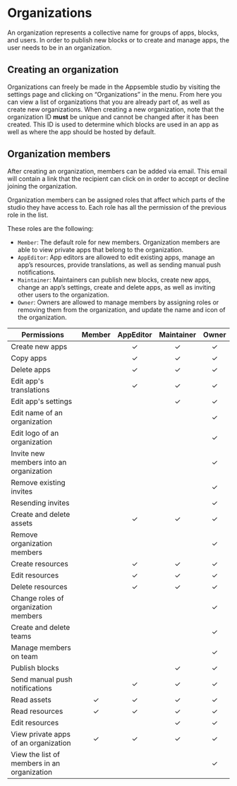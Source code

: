 # Organizations

An organization represents a collective name for groups of apps, blocks, and users. In order to
publish new blocks or to create and manage apps, the user needs to be in an organization.

## Creating an organization

Organizations can freely be made in the Appsemble studio by visiting the settings page and clicking
on “Organizations” in the menu. From here you can view a list of organizations that you are already
part of, as well as create new organizations. When creating a new organization, note that the
organization ID **must** be unique and cannot be changed after it has been created. This ID is used
to determine which blocks are used in an app as well as where the app should be hosted by default.

## Organization members

After creating an organization, members can be added via email. This email will contain a link that
the recipient can click on in order to accept or decline joining the organization.

Organization members can be assigned roles that affect which parts of the studio they have access
to. Each role has all the permission of the previous role in the list.

These roles are the following:

- `Member`: The default role for new members. Organization members are able to view private apps
  that belong to the organization.
- `AppEditor`: App editors are allowed to edit existing apps, manage an app’s resources, provide
  translations, as well as sending manual push notifications.
- `Maintainer`: Maintainers can publish new blocks, create new apps, change an app’s settings,
  create and delete apps, as well as inviting other users to the organization.
- `Owner`: Owners are allowed to manage members by assigning roles or removing them from the
  organization, and update the name and icon of the organization.

| Permissions                                 | Member | AppEditor | Maintainer | Owner |
| ------------------------------------------- | :----: | :-------: | :--------: | :---: |
| Create new apps                             |        |     ✓     |     ✓      |   ✓   |
| Copy apps                                   |        |     ✓     |     ✓      |   ✓   |
| Delete apps                                 |        |     ✓     |     ✓      |   ✓   |
| Edit app's translations                     |        |     ✓     |     ✓      |   ✓   |
| Edit app's settings                         |        |           |     ✓      |   ✓   |
| Edit name of an organization                |        |           |            |   ✓   |
| Edit logo of an organization                |        |           |            |   ✓   |
| Invite new members into an organization     |        |           |            |   ✓   |
| Remove existing invites                     |        |           |            |   ✓   |
| Resending invites                           |        |           |            |   ✓   |
| Create and delete assets                    |        |     ✓     |     ✓      |   ✓   |
| Remove organization members                 |        |           |            |   ✓   |
| Create resources                            |        |     ✓     |     ✓      |   ✓   |
| Edit resources                              |        |     ✓     |     ✓      |   ✓   |
| Delete resources                            |        |     ✓     |     ✓      |   ✓   |
| Change roles of organization members        |        |           |            |   ✓   |
| Create and delete teams                     |        |           |            |   ✓   |
| Manage members on team                      |        |           |            |   ✓   |
| Publish blocks                              |        |           |     ✓      |   ✓   |
| Send manual push notifications              |        |     ✓     |     ✓      |   ✓   |
| Read assets                                 |   ✓    |     ✓     |     ✓      |   ✓   |
| Read resources                              |   ✓    |     ✓     |     ✓      |   ✓   |
| Edit resources                              |        |           |     ✓      |   ✓   |
| View private apps of an organization        |   ✓    |     ✓     |     ✓      |   ✓   |
| View the list of members in an organization |        |           |            |   ✓   |
